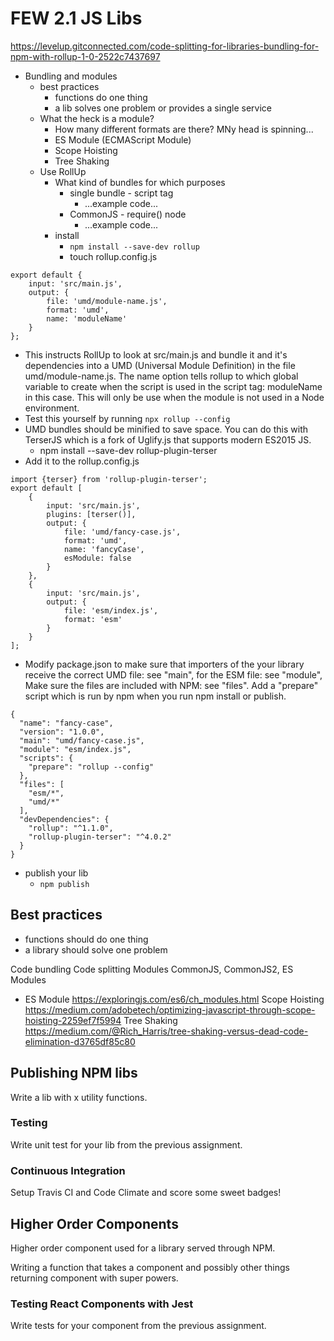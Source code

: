 # FEW 2.1 JS Libs 

https://levelup.gitconnected.com/code-splitting-for-libraries-bundling-for-npm-with-rollup-1-0-2522c7437697

- Bundling and modules 
  - best practices 
    - functions do one thing
    - a lib solves one problem or provides a single service
  - What the heck is a module? 
    - How many different formats are there? MNy head is spinning...
    - ES Module (ECMAScript Module)
    - Scope Hoisting
    - Tree Shaking
  - Use RollUp
    - What kind of bundles for which purposes
      - single bundle - script tag
        - ...example code...
      - CommonJS - require() node
        - ...example code...
    - install 
      - `npm install --save-dev rollup`
      - touch rollup.config.js
```
export default {
    input: 'src/main.js',
    output: {
        file: 'umd/module-name.js',
        format: 'umd',
        name: 'moduleName'
    }
};
```
  - This instructs RollUp to look at src/main.js and bundle it and it's dependencies into a UMD (Universal Module Definition) in the file umd/module-name.js. The name option tells rollup to which global variable to create when the script is used in the script tag: moduleName in this case. This will only be use when the module is not used in a Node environment. 
  - Test this yourself by running `npx rollup --config`
  - UMD bundles should be minified to save space. You can do this with TerserJS which is a fork of Uglify.js that supports modern ES2015 JS. 
    - npm install --save-dev rollup-plugin-terser
  - Add it to the rollup.config.js
```
import {terser} from 'rollup-plugin-terser';
export default [
    {
        input: 'src/main.js',
        plugins: [terser()],
        output: {
            file: 'umd/fancy-case.js',
            format: 'umd',
            name: 'fancyCase',
            esModule: false
        }
    },
    {
        input: 'src/main.js',
        output: {
            file: 'esm/index.js',
            format: 'esm'
        }
    }
];
```
  - Modify package.json to make sure that importers of the your library receive the correct UMD file: see "main", for the ESM file: see "module", Make sure the files are included with NPM: see "files". Add a "prepare" script which is run by npm when you run npm install or publish. 
```
{
  "name": "fancy-case",
  "version": "1.0.0",
  "main": "umd/fancy-case.js",
  "module": "esm/index.js",
  "scripts": {
    "prepare": "rollup --config"
  },
  "files": [
    "esm/*",
    "umd/*"
  ],
  "devDependencies": {
    "rollup": "^1.1.0",
    "rollup-plugin-terser": "^4.0.2"
  }
}
```
  - publish your lib
    - `npm publish`
    

## Best practices

- functions should do one thing
- a library should solve one problem

Code bundling 
Code splitting
Modules CommonJS, CommonJS2, ES Modules
- ES Module https://exploringjs.com/es6/ch_modules.html
Scope Hoisting https://medium.com/adobetech/optimizing-javascript-through-scope-hoisting-2259ef7f5994
Tree Shaking https://medium.com/@Rich_Harris/tree-shaking-versus-dead-code-elimination-d3765df85c80

## Publishing NPM libs 

Write a lib with x utility functions. 

### Testing 

Write unit test for your lib from the previous assignment. 

### Continuous Integration

Setup Travis CI and Code Climate and score some sweet badges!

## Higher Order Components 

Higher order component used for a library served through NPM. 

Writing a function that takes a component and possibly other things returning component with super powers. 

### Testing React Components with Jest

Write tests for your component from the previous assignment. 

